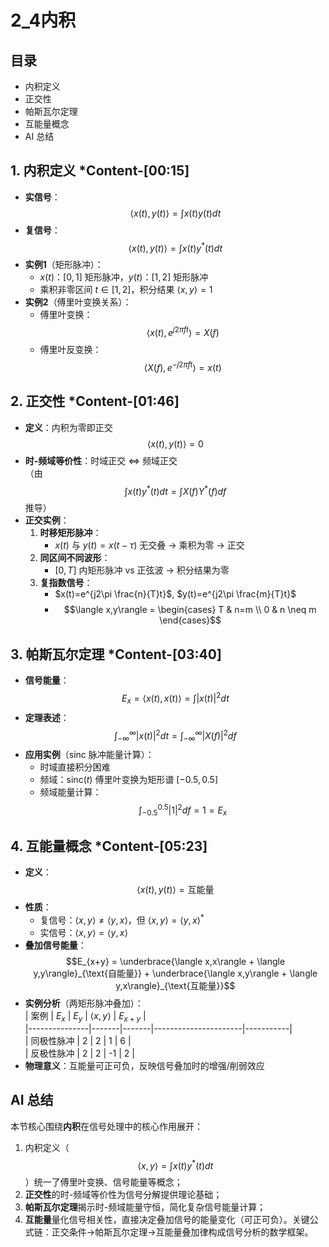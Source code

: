 # 2_4内积

## 目录
- 内积定义
- 正交性
- 帕斯瓦尔定理
- 互能量概念
- AI 总结

## 1. 内积定义 *Content-[00:15]
- **实信号**：$$\langle x(t), y(t) \rangle = \int x(t)y(t)  dt$$  
- **复信号**：$$\langle x(t), y(t) \rangle = \int x(t)y^*(t)  dt$$  
- **实例1**（矩形脉冲）：  
  - $x(t)$：$[0,1]$ 矩形脉冲，$y(t)$：$[1,2]$ 矩形脉冲  
  - 乘积非零区间 $t\in[1,2]$，积分结果 $\langle x,y\rangle =1$  
- **实例2**（傅里叶变换关系）：  
  - 傅里叶变换：$$\langle x(t), e^{j2\pi ft} \rangle = X(f)$$  
  - 傅里叶反变换：$$\langle X(f), e^{-j2\pi ft} \rangle = x(t)$$

## 2. 正交性 *Content-[01:46]
- **定义**：内积为零即正交 $$\langle x(t), y(t) \rangle = 0$$
- **时-频域等价性**：时域正交 $\Leftrightarrow$ 频域正交  
  （由 $$\int x(t)y^*(t)dt = \int X(f)Y^*(f)df$$ 推导）
- **正交实例**：  
  1. **时移矩形脉冲**：  
     - $x(t)$ 与 $y(t)=x(t-\tau)$ 无交叠 → 乘积为零 → 正交  
  2. **同区间不同波形**：  
     - $[0,T]$ 内矩形脉冲 vs 正弦波 → 积分结果为零  
  3. **复指数信号**：  
     - $x(t)=e^{j2\pi \frac{n}{T}t}$, $y(t)=e^{j2\pi \frac{m}{T}t}$  
     - $$\langle x,y\rangle = \begin{cases} T & n=m \\ 0 & n \neq m \end{cases}$$

## 3. 帕斯瓦尔定理 *Content-[03:40]
- **信号能量**：$$E_x = \langle x(t), x(t) \rangle = \int |x(t)|^2 dt$$  
- **定理表述**：  
  $$ \int_{-\infty}^{\infty} |x(t)|^2 dt = \int_{-\infty}^{\infty} |X(f)|^2 df $$  
- **应用实例**（$\text{sinc}$ 脉冲能量计算）：  
  - 时域直接积分困难  
  - 频域：$\text{sinc}(t)$ 傅里叶变换为矩形谱 $[-0.5, 0.5]$  
  - 频域能量计算：$$\int_{-0.5}^{0.5} |1|^2 df =1 = E_x$$  

## 4. 互能量概念 *Content-[05:23]
- **定义**：$$\langle x(t), y(t) \rangle = \text{互能量}$$  
- **性质**：  
  - 复信号：$\langle x,y\rangle \neq \langle y,x\rangle$，但 $\langle x,y\rangle = \langle y,x\rangle^*$  
  - 实信号：$\langle x,y\rangle = \langle y,x\rangle$  
- **叠加信号能量**：  
  $$E_{x+y} = \underbrace{\langle x,x\rangle + \langle y,y\rangle}_{\text{自能量}} + \underbrace{\langle x,y\rangle + \langle y,x\rangle}_{\text{互能量}}$$  
- **实例分析**（两矩形脉冲叠加）：  
  | 案例          | $E_x$ | $E_y$ | $\langle x,y\rangle$ | $E_{x+y}$ |  
  |---------------|-------|-------|----------------------|-----------|  
  | 同极性脉冲    | 2     | 2     | 1                    | 6         |  
  | 反极性脉冲    | 2     | 2     | -1                   | 2         |  
- **物理意义**：互能量可正可负，反映信号叠加时的增强/削弱效应  

## AI 总结
本节核心围绕**内积**在信号处理中的核心作用展开：  
1. 内积定义（$$\langle x,y\rangle = \int x(t)y^*(t)dt$$）统一了傅里叶变换、信号能量等概念；  
2. **正交性**的时-频域等价性为信号分解提供理论基础；  
3. **帕斯瓦尔定理**揭示时-频域能量守恒，简化复杂信号能量计算；  
4. **互能量**量化信号相关性，直接决定叠加信号的能量变化（可正可负）。关键公式链：正交条件→帕斯瓦尔定理→互能量叠加律构成信号分析的数学框架。